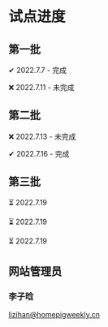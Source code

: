 # 试点进度

## 第一批

✔ 2022.7.7 - 完成

❌ 2022.7.11 - 未完成

## 第二批

❌ 2022.7.13 - 未完成

✔ 2022.7.16 - 完成

## 第三批

⏳ 2022.7.19

⏳ 2022.7.19

⏳ 2022.7.19

## 网站管理员

### 李子晗

<lizihan@homepigweekly.cn>
